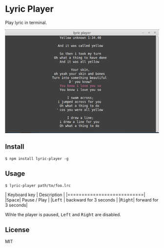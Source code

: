 # Lyric Player

Play lyric in terminal.

![](./example/screenshot.png)

## Install
```
$ npm install lyric-player -g
```

## Usage
```
$ lyric-player path/to/foo.lrc
```

| Keyboard key | Description |
|===========================|
|<kbd>Space</kbd>| Pause / Play |
|<kbd>Left</kbd> | backward for 3 seconds |
|<kbd>Right</kbd>| forward for 3 seconds|

Wihle the player is paused, <kbd>Left</kbd> and <kbd>Right</kbd> are disabled.


## License
MIT